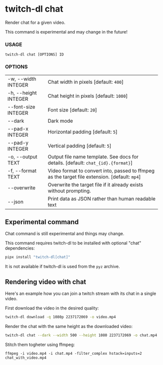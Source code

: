 <!-- ------------------- generated docs start ------------------- -->
# twitch-dl chat

Render chat for a given video.

This command is experimental and may change in the future!

### USAGE

```
twitch-dl chat [OPTIONS] ID
```

### OPTIONS

<table>
<tbody>
<tr>
    <td class="code">-w, --width INTEGER</td>
    <td>Chat width in pixels [default: <code>400</code>]</td>
</tr>

<tr>
    <td class="code">-h, --height INTEGER</td>
    <td>Chat height in pixels [default: <code>1080</code>]</td>
</tr>

<tr>
    <td class="code">--font-size INTEGER</td>
    <td>Font size [default: <code>20</code>]</td>
</tr>

<tr>
    <td class="code">--dark</td>
    <td>Dark mode</td>
</tr>

<tr>
    <td class="code">--pad-x INTEGER</td>
    <td>Horizontal padding [default: <code>5</code>]</td>
</tr>

<tr>
    <td class="code">--pad-y INTEGER</td>
    <td>Vertical padding [default: <code>5</code>]</td>
</tr>

<tr>
    <td class="code">-o, --output TEXT</td>
    <td>Output file name template. See docs for details. [default: <code>chat_{id}.{format}</code>]</td>
</tr>

<tr>
    <td class="code">-f, --format TEXT</td>
    <td>Video format to convert into, passed to ffmpeg as the target file extension. [default: <code>mp4</code>]</td>
</tr>

<tr>
    <td class="code">--overwrite</td>
    <td>Overwrite the target file if it already exists without prompting.</td>
</tr>

<tr>
    <td class="code">--json</td>
    <td>Print data as JSON rather than human readable text</td>
</tr>
</tbody>
</table>

<!-- ------------------- generated docs end ------------------- -->

<h2>Experimental command</h2>

Chat command is still experimental and things may change.

This command requires twitch-dl to be installed with optional "chat" dependencies:

```sh
pipx install "twitch-dl[chat]"
```

It is not available if twitch-dl is used from the `pyz` archive.

<h2>Rendering video with chat</h2>

Here's an example how you can join a twitch stream with its chat in a single video.

First download the video in the desired quality:

```sh
twitch-dl download -q 1080p 2237172069 -o video.mp4
```

Render the chat with the same height as the downloaded video:

```sh
twitch-dl chat --dark --width 500 --height 1080 2237172069 -o chat.mp4
```

Stitch them togheter using ffmpeg:

```
ffmpeg -i video.mp4 -i chat.mp4 -filter_complex hstack=inputs=2 chat_with_video.mp4
```